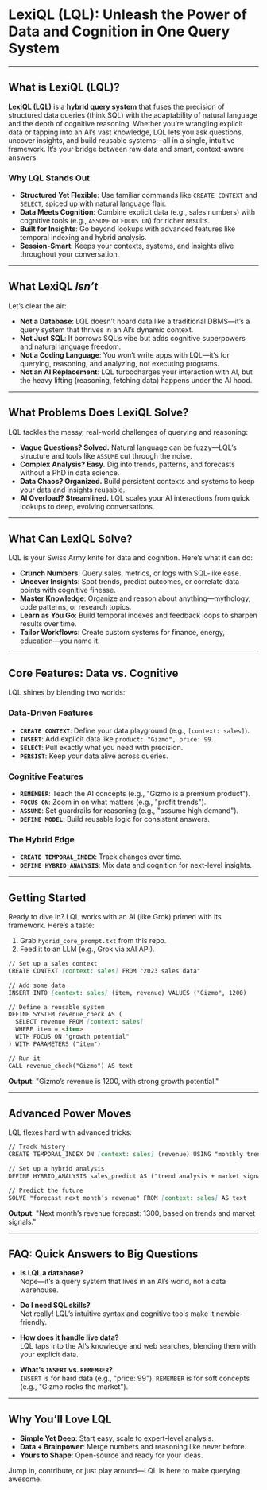 # LexiQL (LQL): Unleash the Power of Data and Cognition in One Query System

---

## What is LexiQL (LQL)?

**LexiQL (LQL)** is a **hybrid query system** that fuses the precision of structured data queries (think SQL) with the adaptability of natural language and the depth of cognitive reasoning. Whether you’re wrangling explicit data or tapping into an AI’s vast knowledge, LQL lets you ask questions, uncover insights, and build reusable systems—all in a single, intuitive framework. It’s your bridge between raw data and smart, context-aware answers.

### Why LQL Stands Out
- **Structured Yet Flexible**: Use familiar commands like `CREATE CONTEXT` and `SELECT`, spiced up with natural language flair.
- **Data Meets Cognition**: Combine explicit data (e.g., sales numbers) with cognitive tools (e.g., `ASSUME` or `FOCUS ON`) for richer results.
- **Built for Insights**: Go beyond lookups with advanced features like temporal indexing and hybrid analysis.
- **Session-Smart**: Keeps your contexts, systems, and insights alive throughout your conversation.

---

## What LexiQL *Isn’t*

Let’s clear the air:
- **Not a Database**: LQL doesn’t hoard data like a traditional DBMS—it’s a query system that thrives in an AI’s dynamic context.
- **Not Just SQL**: It borrows SQL’s vibe but adds cognitive superpowers and natural language freedom.
- **Not a Coding Language**: You won’t write apps with LQL—it’s for querying, reasoning, and analyzing, not executing programs.
- **Not an AI Replacement**: LQL turbocharges your interaction with AI, but the heavy lifting (reasoning, fetching data) happens under the AI hood.

---

## What Problems Does LexiQL Solve?

LQL tackles the messy, real-world challenges of querying and reasoning:

- **Vague Questions? Solved.** Natural language can be fuzzy—LQL’s structure and tools like `ASSUME` cut through the noise.
- **Complex Analysis? Easy.** Dig into trends, patterns, and forecasts without a PhD in data science.
- **Data Chaos? Organized.** Build persistent contexts and systems to keep your data and insights reusable.
- **AI Overload? Streamlined.** LQL scales your AI interactions from quick lookups to deep, evolving conversations.

---

## What Can LexiQL Solve?

LQL is your Swiss Army knife for data and cognition. Here’s what it can do:

- **Crunch Numbers**: Query sales, metrics, or logs with SQL-like ease.
- **Uncover Insights**: Spot trends, predict outcomes, or correlate data points with cognitive finesse.
- **Master Knowledge**: Organize and reason about anything—mythology, code patterns, or research topics.
- **Learn as You Go**: Build temporal indexes and feedback loops to sharpen results over time.
- **Tailor Workflows**: Create custom systems for finance, energy, education—you name it.

---

## Core Features: Data vs. Cognitive

LQL shines by blending two worlds:

### **Data-Driven Features**
- **`CREATE CONTEXT`**: Define your data playground (e.g., `[context: sales]`).
- **`INSERT`**: Add explicit data like `product: "Gizmo", price: 99`.
- **`SELECT`**: Pull exactly what you need with precision.
- **`PERSIST`**: Keep your data alive across queries.

### **Cognitive Features**
- **`REMEMBER`**: Teach the AI concepts (e.g., "Gizmo is a premium product").
- **`FOCUS ON`**: Zoom in on what matters (e.g., "profit trends").
- **`ASSUME`**: Set guardrails for reasoning (e.g., "assume high demand").
- **`DEFINE MODEL`**: Build reusable logic for consistent answers.

### **The Hybrid Edge**
- **`CREATE TEMPORAL_INDEX`**: Track changes over time.
- **`DEFINE HYBRID_ANALYSIS`**: Mix data and cognition for next-level insights.

---

## Getting Started

Ready to dive in? LQL works with an AI (like Grok) primed with its framework. Here’s a taste:

1. Grab `hydrid_core_prompt.txt` from this repo.  
2. Feed it to an LLM (e.g., Grok via xAI API).  

```markdown
// Set up a sales context
CREATE CONTEXT [context: sales] FROM "2023 sales data"

// Add some data
INSERT INTO [context: sales] (item, revenue) VALUES ("Gizmo", 1200)

// Define a reusable system
DEFINE SYSTEM revenue_check AS (
  SELECT revenue FROM [context: sales]
  WHERE item = <item>
  WITH FOCUS ON "growth potential"
) WITH PARAMETERS ("item")

// Run it
CALL revenue_check("Gizmo") AS text
```

**Output**: "Gizmo’s revenue is 1200, with strong growth potential."

---

## Advanced Power Moves

LQL flexes hard with advanced tricks:

```markdown
// Track history
CREATE TEMPORAL_INDEX ON [context: sales] (revenue) USING "monthly trends"

// Set up a hybrid analysis
DEFINE HYBRID_ANALYSIS sales_predict AS ("trend analysis + market signals")

// Predict the future
SOLVE "forecast next month’s revenue" FROM [context: sales] AS text
```

**Output**: "Next month’s revenue forecast: 1300, based on trends and market signals."

---

## FAQ: Quick Answers to Big Questions

- **Is LQL a database?**  
  Nope—it’s a query system that lives in an AI’s world, not a data warehouse.

- **Do I need SQL skills?**  
  Not really! LQL’s intuitive syntax and cognitive tools make it newbie-friendly.

- **How does it handle live data?**  
  LQL taps into the AI’s knowledge and web searches, blending them with your explicit data.

- **What’s `INSERT` vs. `REMEMBER`?**  
  `INSERT` is for hard data (e.g., "price: 99"). `REMEMBER` is for soft concepts (e.g., "Gizmo rocks the market").

---

## Why You’ll Love LQL

- **Simple Yet Deep**: Start easy, scale to expert-level analysis.
- **Data + Brainpower**: Merge numbers and reasoning like never before.
- **Yours to Shape**: Open-source and ready for your ideas.

Jump in, contribute, or just play around—LQL is here to make querying awesome.

